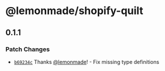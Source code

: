 # @lemonmade/shopify-quilt

## 0.1.1

### Patch Changes

- [`b69234c`](https://github.com/lemonmade/nursery/commit/b69234c77f8c609ddaaaf700ccf8ebd9c4603fd5) Thanks [@lemonmade](https://github.com/lemonmade)! - Fix missing type definitions
